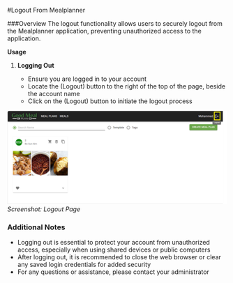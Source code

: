 #Logout From Mealplanner 

###Overview
The logout functionality allows users to securely logout from the Mealplanner application, preventing unauthorized access to the application.


**Usage**

1. **Logging Out**

    - Ensure you are logged in to your account
    - Locate the (Logout) button to the right of the top of the page, beside the account name
    - Click on the (Logout) button to initiate the logout process

![Logout Page](./Meal_Planner_logout.png)
*Screenshot: Logout Page*
### Additional Notes
- Logging out is essential to protect your account from unauthorized access, especially when using shared devices or public computers
- After logging out, it is recommended to close the web browser or clear any saved login credentials for added security
- For any questions or assistance, please contact your administrator
